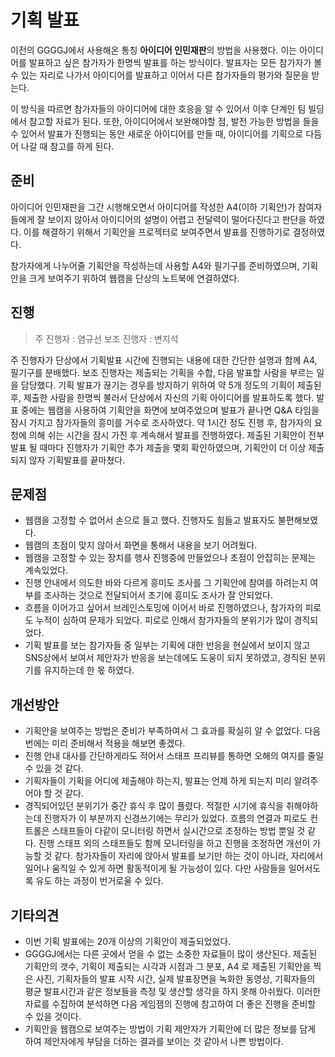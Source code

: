 # 기획 발표

이전의 GGGGJ에서 사용해온 통칭 **아이디어 인민재판**의 방법을 사용했다.
이는 아이디어를 발표하고 싶은 참가자가 한명씩 발표를 하는 방식이다.
발표자는 모든 참가자가 볼 수 있는 자리로 나가서 아이디어를 발표하고 이어서 다른 참가자들의 평가와 질문을 받는다.

이 방식을 따르면 참가자들의 아이디어에 대한 호응을 알 수 있어서 이후 단계인 팀 빌딩에서 참고할 자료가 된다. 또한, 아이디어에서 보완해야할 점, 발전 가능한 방법을 들을 수 있어서 발표가 진행되는 동안 새로운 아이디어를 만들 때, 아이디어를 기획으로 다듬어 나갈 때 참고를 하게 된다.

## 준비

아이디어 인민재판을 그간 시행해오면서 아이디어를 작성한 A4(이하 기획안)가 참여자들에게 잘 보이지 않아서 아이디어의 설명이 어렵고 전달력이 떨어다진다고 판단을 하였다.
이를 해결하기 위해서 기획안을 프로젝터로 보여주면서 발표를 진행하기로 결정하였다.

참가자에게 나누어줄 기획안을 작성하는데 사용할 A4와 필기구를 준비하였으며, 기획안을 크게 보여주기 위하여 웹캠을 단상의 노트북에 연결하였다.

## 진행

> 주 진행자 : 염규선
> 보조 진행자 : 변지석

주 진행자가 단상에서 기획발표 시간에 진행되는 내용에 대한 간단한 설명과 함께 A4, 필기구를 분배했다.
보조 진행자는 제출되는 기획을 수합, 다음 발표할 사람을 부르는 일을 담당했다.
기획 발표가 끊기는 경우를 방지하기 위하여 약 5개 정도의 기획이 제출된 후, 제출한 사람을 한명씩 불러서 단상에서 자신의 기획 아이디어를 발표하도록 했다.
발표 중에는 웹캠을 사용하여 기획안을 화면에 보여주었으며 발표가 끝나면 Q&A 타임을 잠시 가지고 참가자들의 흥미를 거수로 조사하였다.
약 1시간 정도 진행 후, 참가자의 요청에 의해 쉬는 시간을 잠시 가진 후 계속해서 발표를 진행하였다.
제출된 기획안이 전부 발표 될 때마다 진행자가 기획안 추가 제출을 몇회 확인하였으며, 기획안이 더 이상 제출 되지 않자 기획발표를 끝마쳤다.

## 문제점

* 웹캠을 고정할 수 없어서 손으로 들고 했다.
진행자도 힘들고 발표자도 불편해보였다.
* 웹캠의 초점이 맞지 않아서 화면을 통해서 내용을 보기 어려웠다.
* 웹캠을 고정할 수 있는 장치를 행사 진행중에 만들었으나 초점이 안잡히는 문제는 계속있었다.
* 진행 안내에서 의도한 바와 다르게 흥미도 조사를 그 기획안에 참여를 하려는지 여부를 조사하는 것으로 전달되어서 초기에 흥미도 조사가 잘 안되었다.
* 흐름을 이어가고 싶어서 브레인스토밍에 이어서 바로 진행하였으나, 참가자의 피로도 누적이 심하여 문제가 되었다. 피로로 인해서 참가자들의 분위기가 많이 경직되었다.
* 기획 발표를 보는 참가자들 중 일부는 기획에 대한 반응을 현실에서 보이지 않고 SNS상에서 보여서 제안자가 반응을 보는데에도 도웅이 되지 못하였고, 경직된 분위기를 유지하는데 한 몫 하였다.

## 개선방안

* 기획안을 보여주는 방법은 준비가 부족하여서 그 효과를 확실히 알 수 없었다. 다음번에는 미리 준비해서 적용을 해보면 좋겠다.
* 진행 안내 대사를 간단하게라도 적어서 스태프 프리뷰를 통하면 오해의 여지를 줄일 수 있을 것 같다.
* 기획자들이 기획을 어디에 제출해야 하는지, 발표는 언제 하게 되는지 미리 알려주어야 할 것 같다.
* 경직되어있던 분위기가 중간 휴식 후 많이 풀렸다. 적절한 시기에 휴식을 취해야하는데 진행자가 이 부분까지 신경쓰기에는 무리가 있었다.
흐름의 연결과 피로도 컨트롤은 스태프들이 다같이 모니터링 하면서 실시간으로 조정하는 방법 뿐일 것 같다.
진행 스태프 외의 스태프들도 함께 모니터링을 하고 진행을 조정하면 개선이 가능할 것 같다.
참가자들이 자리에 앉아서 발표를 보기만 하는 것이 아니라, 자리에서 일어나 움직일 수 있게 하면 활동적이게 될 가능성이 있다.
다만 사람들을 일어서도록 유도 하는 과정이 번거로울 수 있다.

## 기타의견

* 이번 기획 발표에는 20개 이상의 기획안이 제출되었었다.
* GGGGJ에서는 다른 곳에서 얻을 수 없는 소중한 자료들이 많이 생산된다.
제출된 기획안의 갯수, 기획이 제출되는 시각과 시점과 그 분포, A4 로 제출된 기획안을 찍은 사진, 기획자들의 발표 시작 시간, 실제 발표장면을 녹화한 동영상, 기획자들의 평균 발표시간과 같은 정보들을 측정 및 생산할 생각을 하지 못해 아쉬웠다.
이러한 자료를 수집하여 분석하면 다음 게임잼의 진행에 참고하여 더 좋은 진행을 준비할 수 있을 것이다.
* 기획안을 웹캠으로 보여주는 방법이 기획 제안자가 기획안에 더 많은 정보를 담게 하여 제안자에게 부담을 더하는 결과를 보이는 것 같아서 나쁜 방법이다.
